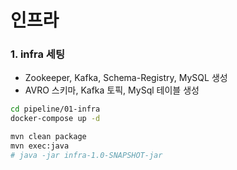 
# 인프라

### 1. infra 세팅
- Zookeeper, Kafka, Schema-Registry, MySQL 생성
- AVRO 스키마, Kafka 토픽, MySql 테이블 생성

```bash
cd pipeline/01-infra
docker-compose up -d 

mvn clean package
mvn exec:java
# java -jar infra-1.0-SNAPSHOT-jar
```


